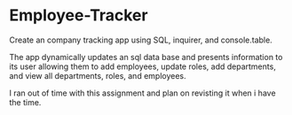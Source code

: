 # Employee-Tracker
Create an company tracking app using SQL, inquirer, and console.table.

The app dynamically updates an sql data base and presents information to its user allowing them to add employees, update roles, add departments, and view all departments, roles, and employees.

I ran out of time with this assignment and plan on revisting it when i have the time.
